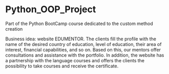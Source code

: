 # Python_OOP_Project
Part of the Python BootCamp course dedicated to the custom method creation

Business idea: website EDUMENTOR. The clients fill the profile with the name of the desired country of education, level of education, their area of interest, financial capabilities, and so on. Based on this, our mentors offer consultations and assistance with the portfolio. In addition, the website has a partnership with the language courses and offers the clients the possibility to take courses and receive the certificate.
